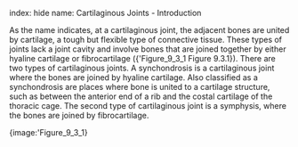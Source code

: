 index: hide
name: Cartilaginous Joints - Introduction

As the name indicates, at a cartilaginous joint, the adjacent bones are united by cartilage, a tough but flexible type of connective tissue. These types of joints lack a joint cavity and involve bones that are joined together by either hyaline cartilage or fibrocartilage ({'Figure_9_3_1 Figure 9.3.1}). There are two types of cartilaginous joints. A synchondrosis is a cartilaginous joint where the bones are joined by hyaline cartilage. Also classified as a synchondrosis are places where bone is united to a cartilage structure, such as between the anterior end of a rib and the costal cartilage of the thoracic cage. The second type of cartilaginous joint is a symphysis, where the bones are joined by fibrocartilage.


{image:'Figure_9_3_1}
        
